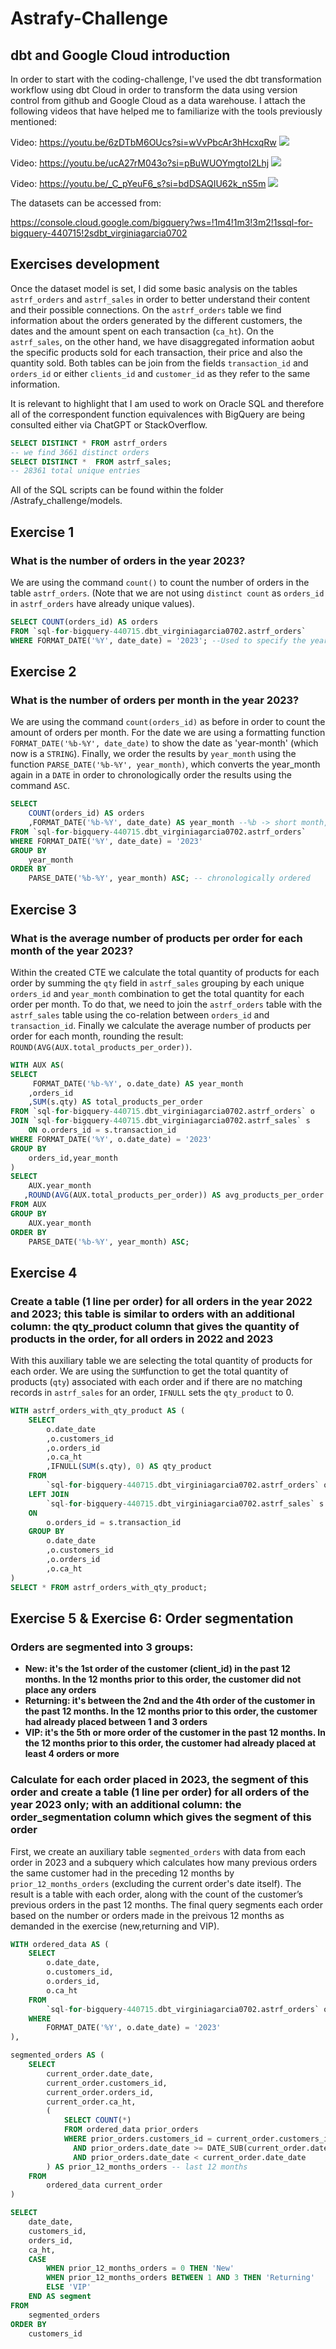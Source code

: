 # Astrafy-Challenge

## dbt and Google Cloud introduction

In order to start with the coding-challenge, I've used the dbt transformation workflow using dbt Cloud in order to transform the data using version control from github and Google Cloud as a data warehouse.
I attach the following videos that have helped me to familiarize with the tools previously mentioned:

Video: https://youtu.be/6zDTbM6OUcs?si=wVvPbcAr3hHcxqRw
[![](https://img.youtube.com/vi/wVvPbcAr3hHcxqRw/0.jpg)](https://youtu.be/6zDTbM6OUcs?si=wVvPbcAr3hHcxqRw)

Video: https://youtu.be/ucA27rM043o?si=pBuWUOYmgtoI2Lhj
[![](https://img.youtube.com/vi/pBuWUOYmgtoI2Lhj/0.jpg)](https://youtu.be/ucA27rM043o?si=pBuWUOYmgtoI2Lhj)

Video: https://youtu.be/_C_pYeuF6_s?si=bdDSAQIU62k_nS5m
[![](https://img.youtube.com/vi/bdDSAQIU62k_nS5m/0.jpg)](https://youtu.be/_C_pYeuF6_s?si=bdDSAQIU62k_nS5m)

The datasets can be accessed from:

https://console.cloud.google.com/bigquery?ws=!1m4!1m3!3m2!1ssql-for-bigquery-440715!2sdbt_virginiagarcia0702

## Exercises development
Once the dataset model is set, I did some basic analysis on the tables 
`astrf_orders` and `astrf_sales` in order to better understand their 
content and their possible connections. 
On the `astrf_orders` table we find information about the orders generated
by the different customers, the dates and the amount spent on each transaction (`ca_ht`).
On the `astrf_sales`, on the other hand, we have disaggregated information aobut the specific
products sold for each transaction, their price and also the quantity sold.
Both tables can be join from the fields `transaction_id` and `orders_id` or either `clients_id` and `customer_id` as they refer to the same information.

It is relevant to highlight that I am used to work on Oracle SQL and therefore all of the correspondent function equivalences with BigQuery are being consulted either via ChatGPT or StackOverflow.

```sql
SELECT DISTINCT * FROM astrf_orders
-- we find 3661 distinct orders
SELECT DISTINCT *  FROM astrf_sales;
-- 28361 total unique entries
```

All of the SQL scripts can be found within the folder /Astrafy_challenge/models.

## Exercise 1
### What is the number of orders in the year 2023?
We are using the command `count()` to count the number of orders in the table `astrf_orders`.
(Note that we are not using ```distinct count``` as `orders_id` in `astrf_orders` have already unique values).

```sql
SELECT COUNT(orders_id) AS orders
FROM `sql-for-bigquery-440715.dbt_virginiagarcia0702.astrf_orders` 
WHERE FORMAT_DATE('%Y', date_date) = '2023'; --Used to specify the year 2023
```

## Exercise 2
### What is the number of orders per month in the year 2023?
We are using the command `count(orders_id)` as before in order to count the amount of orders per month. 
For the date we are using a formatting function `FORMAT_DATE('%b-%Y', date_date)` to show the date as 'year-month' (which now is a `STRING`).
Finally, we order the results by `year_month` using the function `PARSE_DATE('%b-%Y', year_month)`, which converts the year_month again in a `DATE` in order to chronologically order the results using the command `ASC`. 

```sql
SELECT 
    COUNT(orders_id) AS orders
    ,FORMAT_DATE('%b-%Y', date_date) AS year_month --%b -> short month, %Y -> complete year
FROM `sql-for-bigquery-440715.dbt_virginiagarcia0702.astrf_orders`
WHERE FORMAT_DATE('%Y', date_date) = '2023'
GROUP BY 
    year_month
ORDER BY 
    PARSE_DATE('%b-%Y', year_month) ASC; -- chronologically ordered
```

## Exercise 3
### What is the average number of products per order for each month of the year 2023?
Within the created CTE we calculate the total quantity of products for each order by summing the `qty` field in `astrf_sales`
grouping by each unique `orders_id` and `year_month` combination to get the total quantity for each order per month.
To do that, we need to join the `astrf_orders` table with the `astrf_sales` table using the co-relation between `orders_id` and `transaction_id`. 
Finally we calculate the average number of products per order for each month, rounding the result: `ROUND(AVG(AUX.total_products_per_order))`.

```sql
WITH AUX AS(
SELECT 
     FORMAT_DATE('%b-%Y', o.date_date) AS year_month
    ,orders_id 
    ,SUM(s.qty) AS total_products_per_order
FROM `sql-for-bigquery-440715.dbt_virginiagarcia0702.astrf_orders` o
JOIN `sql-for-bigquery-440715.dbt_virginiagarcia0702.astrf_sales` s
    ON o.orders_id = s.transaction_id
WHERE FORMAT_DATE('%Y', o.date_date) = '2023'
GROUP BY 
    orders_id,year_month
)
SELECT
    AUX.year_month
   ,ROUND(AVG(AUX.total_products_per_order)) AS avg_products_per_order
FROM AUX
GROUP BY 
    AUX.year_month
ORDER BY 
    PARSE_DATE('%b-%Y', year_month) ASC;
```

## Exercise 4
### Create a table (1 line per order) for all orders in the year 2022 and 2023; this table is similar to orders with an additional column: the qty_product column that gives the quantity of products in the order, for all orders in 2022 and 2023
With this auxiliary table we are selecting the total quantity of products for each order. 
We are using the `SUM`function to get the total quantity of products (`qty`) associated with each order and if there are no matching records in `astrf_sales` for an order, `IFNULL` sets the `qty_product` to 0.

```sql
WITH astrf_orders_with_qty_product AS (
    SELECT 
        o.date_date
        ,o.customers_id
        ,o.orders_id
        ,o.ca_ht
        ,IFNULL(SUM(s.qty), 0) AS qty_product
    FROM 
        `sql-for-bigquery-440715.dbt_virginiagarcia0702.astrf_orders` o
    LEFT JOIN 
        `sql-for-bigquery-440715.dbt_virginiagarcia0702.astrf_sales` s 
    ON 
        o.orders_id = s.transaction_id
    GROUP BY
        o.date_date
        ,o.customers_id
        ,o.orders_id
        ,o.ca_ht
)
SELECT * FROM astrf_orders_with_qty_product;
```

## Exercise 5 & Exercise 6: Order segmentation
### Orders are segmented into 3 groups:
- **New: it's the 1st order of the customer (client_id) in the past 12 months. In
the 12 months prior to this order, the customer did not place any orders**
- **Returning: it's between the 2nd and the 4th order of the customer in the
past 12 months. In the 12 months prior to this order, the customer had
already placed between 1 and 3 orders**
- **VIP: it's the 5th or more order of the customer in the past 12 months. In the 12
months prior to this order, the customer had already placed at least 4
orders or more**

### Calculate for each order placed in 2023, the segment of this order and create a table (1 line per order) for all orders of the year 2023 only; with an additional column: the order_segmentation column which gives the segment of this order
First, we create an auxiliary table `segmented_orders` with data from each order in 2023 and a subquery which calculates how many previous orders the same customer had in the preceding 12 months by `prior_12_months_orders` (excluding the current order's date itself).
The result is a table with each order, along with the count of the customer’s previous orders in the past 12 months.
The final query segments each order based on the number or orders made in the preivous 12 months as demanded in the exercise (new,returning and VIP).

```sql
WITH ordered_data AS (
    SELECT
        o.date_date,
        o.customers_id,
        o.orders_id,
        o.ca_ht
    FROM
        `sql-for-bigquery-440715.dbt_virginiagarcia0702.astrf_orders` o
    WHERE
        FORMAT_DATE('%Y', o.date_date) = '2023'
),

segmented_orders AS (
    SELECT
        current_order.date_date,
        current_order.customers_id,
        current_order.orders_id,
        current_order.ca_ht,
        (
            SELECT COUNT(*)
            FROM ordered_data prior_orders
            WHERE prior_orders.customers_id = current_order.customers_id
              AND prior_orders.date_date >= DATE_SUB(current_order.date_date, INTERVAL 12 MONTH)
              AND prior_orders.date_date < current_order.date_date
        ) AS prior_12_months_orders -- last 12 months 
    FROM
        ordered_data current_order
)

SELECT
    date_date,
    customers_id,
    orders_id,
    ca_ht,
    CASE
        WHEN prior_12_months_orders = 0 THEN 'New'
        WHEN prior_12_months_orders BETWEEN 1 AND 3 THEN 'Returning'
        ELSE 'VIP'
    END AS segment
FROM
    segmented_orders
ORDER BY 
    customers_id
```